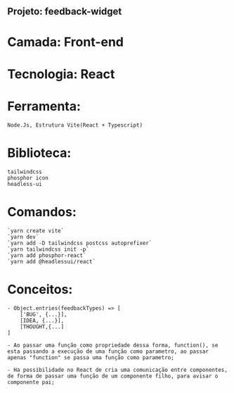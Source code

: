 ## Projeto: feedback-widget

# Camada: Front-end

# Tecnologia: React

# Ferramenta:

    Node.Js, Estrutura Vite(React + Typescript)

# Biblioteca:

    tailwindcss
    phosphor icon
    headless-ui

# Comandos:

    `yarn create vite`
    `yarn dev`
    `yarn add -D tailwindcss postcss autoprefixer`
    `yarn tailwindcss init -p`
    `yarn add phosphor-react`
    `yarn add @headlessui/react`

# Conceitos:

    - Object.entries(feedbackTypes) => [
        ['BUG', {...}],
        [IDEA, {...}],
        [THOUGHT,{...]
    ]

    - Ao passar uma função como propriedade dessa forma, function(), se esta passando a execução de uma função como parametro, ao passar apenas "function" se passa uma função como parametro;

    - Ha possibilidade no React de cria uma comunicação entre componentes, de forma de passar uma função de um componente filho, para avisar o componente pai;
